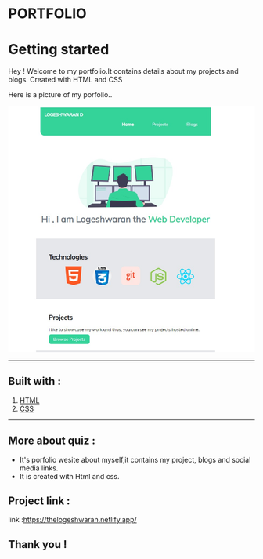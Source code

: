 # PORTFOLIO

# Getting started

Hey ! Welcome to my portfolio.It contains details about my projects and blogs. Created with HTML and CSS

Here is a picture of my porfolio..

![Screenshot](/images/screenshot.png)

****
## Built with :
1. [HTML](https://html.com/)
2. [CSS](https://en.wikipedia.org/wiki/CSS)


********

## More about quiz :
 * It's porfolio wesite about myself,it contains my project, blogs and social media links.
 * It is created with Html and css. 

## Project link :
link :https://thelogeshwaran.netlify.app/
 ## Thank you !








